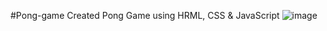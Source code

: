 #Pong-game
Created Pong Game using HRML, CSS & JavaScript
![image](https://github.com/AlokTiwari5/Pong-game/assets/123202612/42d16783-52a2-4274-8955-2c687303d9ee)

